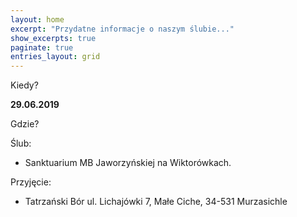 ```yaml
---
layout: home
excerpt: "Przydatne informacje o naszym ślubie..."
show_excerpts: true
paginate: true
entries_layout: grid
---
```


Kiedy?

**29.06.2019**

Gdzie?

Ślub:
  - Sanktuarium MB Jaworzyńskiej na Wiktorówkach.

Przyjęcie:
  - Tatrzański Bór ul. Lichajówki 7, Małe Ciche, 34-531 Murzasichle
